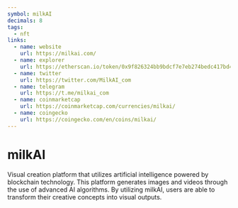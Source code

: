 ```yaml
---
symbol: milkAI
decimals: 8
tags:
  - nft
links:
  - name: website
    url: https://milkai.com/
  - name: explorer
    url: https://etherscan.io/token/0x9f826324bb9bdcf7e7eb274bedc417bd45d74f39
  - name: twitter
    url: https://twitter.com/MilkAI_com
  - name: telegram
    url: https://t.me/milkai_com
  - name: coinmarketcap
    url: https://coinmarketcap.com/currencies/milkai/
  - name: coingecko
    url: https://coingecko.com/en/coins/milkai/
---
```


# milkAI

Visual creation platform that utilizes artificial intelligence powered by blockchain technology. This platform generates images and videos through the use of advanced AI algorithms. By utilizing milkAI, users are able to transform their creative concepts into visual outputs.
